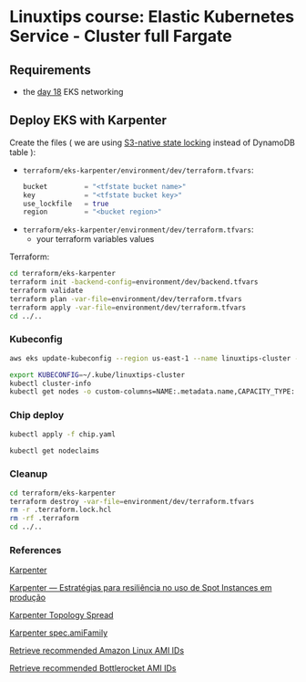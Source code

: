 # Linuxtips course: Elastic Kubernetes Service - Cluster full Fargate

## Requirements

* the [day 18](../day18/README.md) EKS networking

## Deploy EKS with Karpenter

Create the files ( we are using [S3-native state locking](https://github.com/hashicorp/terraform/pull/35661) instead of DynamoDB table ):
* `terraform/eks-karpenter/environment/dev/terraform.tfvars`:
  ```tf
  bucket         = "<tfstate bucket name>"
  key            = "<tfstate bucket key>"
  use_lockfile   = true
  region         = "<bucket region>"
  ```
* `terraform/eks-karpenter/environment/dev/terraform.tfvars`:
  * your terraform variables values

Terraform:

```bash
cd terraform/eks-karpenter
terraform init -backend-config=environment/dev/backend.tfvars
terraform validate
terraform plan -var-file=environment/dev/terraform.tfvars
terraform apply -var-file=environment/dev/terraform.tfvars
cd ../..
```

### Kubeconfig

```bash
aws eks update-kubeconfig --region us-east-1 --name linuxtips-cluster --kubeconfig ~/.kube/linuxtips-cluster --alias linuxtips-cluster

export KUBECONFIG=~/.kube/linuxtips-cluster
kubectl cluster-info 
kubectl get nodes -o custom-columns=NAME:.metadata.name,CAPACITY_TYPE:.metadata.labels.capacity/type,ARCH:.metadata.labels.capacity/arch,OS::.metadata.labels.capacity/os
```

### Chip deploy

```bash
kubectl apply -f chip.yaml

kubectl get nodeclaims
```

### Cleanup

```bash
cd terraform/eks-karpenter
terraform destroy -var-file=environment/dev/terraform.tfvars
rm -r .terraform.lock.hcl 
rm -rf .terraform
cd ../..
```

### References

[Karpenter](https://karpenter.sh)

[Karpenter — Estratégias para resiliência no uso de Spot Instances em produção](https://fidelissauro.dev/karpenter-estrategias-para-resiliencia-no-uso-de-spot-instances-em-producao/)

[Karpenter Topology Spread](https://karpenter.sh/docs/concepts/scheduling/#topology-spread)

[Karpenter spec.amiFamily](https://karpenter.sh/docs/concepts/nodeclasses/#specamifamily)

[Retrieve recommended Amazon Linux AMI IDs](https://docs.aws.amazon.com/eks/latest/userguide/retrieve-ami-id.html)

[Retrieve recommended Bottlerocket AMI IDs](https://docs.aws.amazon.com/eks/latest/userguide/retrieve-ami-id-bottlerocket.html)
